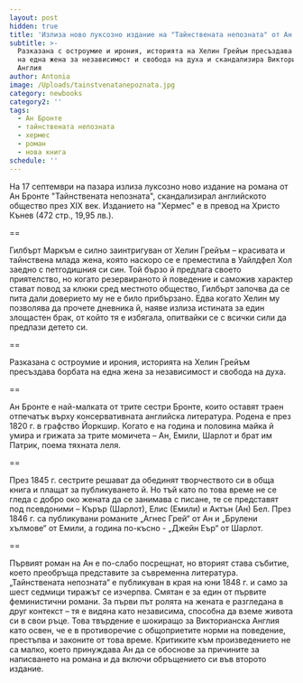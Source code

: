 ```yaml
---
layout: post
hidden: true
title: 'Излиза ново луксозно издание на "Тайнствената непозната" от Ан Бронте '
subtitle: >-
  Разказана с остроумие и ирония, историята на Хелин Грейъм пресъздава борбата
  на една жена за независимост и свобода на духа и скандализира Викторианска
  Англия
author: Antonia
image: /Uploads/tainstvenatanepoznata.jpg
category: newbooks
category2: ''
tags:
  - Ан Бронте
  - тайнствената непозната
  - хермес
  - роман
  - нова книга
schedule: ''
---
```

На 17 септември на пазара излиза луксозно ново издание на романа от Ан Бронте "Тайнствената непозната", скандализирал английското общество през XIX век. Изданието на "Хермес" е в превод на Христо Кънев (472 стр., 19,95 лв.).

\==

Гилбърт Маркъм е силно заинтригуван от Хелин Грейъм – красивата и тайнствена млада жена, която наскоро се е преместила в Уайлдфел Хол заедно с петгодишния си син. Той бързо й предлага своето приятелство, но когато резервираното й поведение и саможив характер стават повод за клюки сред местното общество, Гилбърт започва да се пита дали доверието му не е било прибързано. Едва когато Хелин му позволява да прочете дневника й, наяве излиза истината за един злощастен брак, от който тя е избягала, опитвайки се с всички сили да предпази детето си.

\==

Разказана с остроумие и ирония, историята на Хелин Грейъм пресъздава борбата на една жена за независимост и свобода на духа. 

\==

Ан Бронте е най-малката от трите сестри Бронте, които оставят траен отпечатък  върху консервативната английска литература. Родена е през 1820 г. в графство Йоркшир. Когато е на година и половина майка й умира и грижата за трите момичета – Ан, Емили, Шарлот и брат им Патрик, поема тяхната леля. 

\==

През 1845 г. сестрите решават да обединят творчеството си в обща книга и плащат за публикуването й. Но тъй като по това време не се гледа с добро око жената да се занимава с писане, те се представят под псевдоними – Кърър (Шарлот), Елис (Емили) и Актън (Ан) Бел. През 1846 г. са публикувани романите „Агнес Грей“ от Ан и „Брулени хълмове“ от Емили, а година по-късно - „Джейн Еър“ от Шарлот. 

\==

Първият роман на Ан е по-слабо посрещнат, но вторият става събитие, което преобръща представите за съвременна литература. „Тайнствената непозната“ е публикуван в края на юни 1848 г. и само за шест седмици тиражът се изчерпва. Смятан е за един от първите феминистични романи. За първи път ролята на жената е разгледана в друг контекст – тя е видяна като независима, способна да вземе живота си в свои ръце. Това твърдение е шокиращо за Викторианска Англия като освен, че е в противоречие с общоприетите норми на поведение, престъпва и законите от това време. Критиките към произведението не са малко, което принуждава Ан да се обоснове за причините за написването на романа и да включи обръщението си във второто издание.

